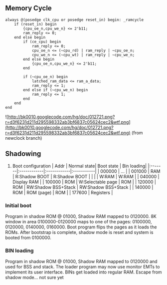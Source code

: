## Memory Cycle ##
```
always @(posedge clk_cpu or posedge reset_in) begin: _ramcycle
    if (reset_in) begin
        {cpu_oe_n,cpu_we_n} <= 2'b11;
        ram_reply <= 0;
    end else begin
        if (ce_cpu) begin
            ram_reply <= 0;
            cpu_oe_n <= (~cpu_rd) | ram_reply | ~cpu_oe_n;  
            cpu_we_n <= (~cpu_wt) | ram_reply | ~cpu_we_n;
        end else begin
            {cpu_oe_n,cpu_we_n} <= 2'b11;
        end
        
        if (~cpu_oe_n) begin
            latched_ram_data <= ram_a_data;
            ram_reply <= 1;
        end else if (~cpu_we_n) begin
            ram_reply <= 1;
        end 
    end
end
```

![http://bk0010.googlecode.com/hg/doc/012721.png?r=d3f6231d211d295598332ab3bf6837c05624cec2&wtf.png](http://bk0010.googlecode.com/hg/doc/012721.png?r=d3f6231d211d295598332ab3bf6837c05624cec2&wtf.png)
(from newclock branch)

## Shadowing ##
1. Boot configuration
| Addr   | Normal state| Boot state  | Bin loading|
|:-------|:------------|:------------|:-----------|
| 000000 | ...         |
| 001000 | RAM         | R:Shadow BOOT | R:Shadow BOOT |
|        |             | W:RAM       | W:RAM           |
| 040000 | Display RAM |
| 100000 | ROM         | W:Selectable page | ROM        |
| 120000 | ROM         | RW:Shadow BSS+Stack    | RW:Shadow BSS+Stack |
| 140000 | ROM         | ROM (page)  | ROM        |
| 177600 | Registers   |

### Initial boot ###
Program in shadow ROM @ 01000, Shadow RAM mapped to 0120000.
8K window in area 0100000-0120000 maps to one of the pages: 0100000, 0120000, 0140000, 0160000. Boot program flips the pages as it loads the ROMs. After bootstrap is complete, shadow mode is reset and system is booted from 0100000.

### BIN loading ###
Program in shadow ROM @ 01000, Shadow RAM mapped to 0120000 and used for BSS and stack. The loader program may now use monitor EMTs to implement its user interface. BINs get loaded into regular RAM. Escape from shadow mode... not sure yet